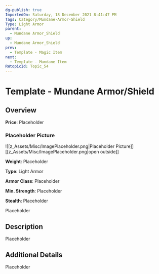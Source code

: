 ```yaml
---
dg-publish: true
ImportedOn: Saturday, 18 December 2021 8:41:47 PM
Tags: Category/Mundane-Armor-Shield
Type: Light Armor
parent:
  - Mundane Armor_Shield
up:
  - Mundane Armor_Shield
prev:
  - Template - Magic Item
next:
  - Template - Mundane Item
RWtopicId: Topic_54
---
```

# Template - Mundane Armor/Shield
## Overview
**Price**: Placeholder

### Placeholder Picture
![[z_Assets/Misc/ImagePlaceholder.png\|Placeholder Picture]]
[[z_Assets/Misc/ImagePlaceholder.png\|open outside]]

**Weight**: Placeholder

**Type**: Light Armor

**Armor Class**: Placeholder

**Min. Strength**: Placeholder

**Stealth**: Placeholder

Placeholder

## Description
Placeholder

## Additional Details
Placeholder

